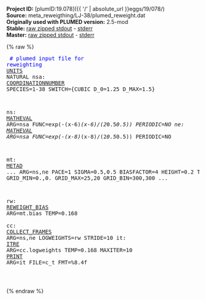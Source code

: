 **Project ID:** [plumID:19.078]({{ '/' | absolute_url }}eggs/19/078/)  
**Source:** meta_reweigthing/LJ-38/plumed_reweight.dat  
**Originally used with PLUMED version:** 2.5-mod  
**Stable:** [raw zipped stdout](plumed_reweight.dat.plumed.stdout.txt.zip) - [stderr](plumed_reweight.dat.plumed.stderr)  
**Master:** [raw zipped stdout](plumed_reweight.dat.plumed_master.stdout.txt.zip) - [stderr](plumed_reweight.dat.plumed_master.stderr)  

{% raw %}<pre>
<span style="color:blue"># plumed input file for reweighting</span>
<a href="https://plumed.github.io/doc-master/user-doc/html/_u_n_i_t_s.html">UNITS</a> NATURAL
nsa: <a href="https://plumed.github.io/doc-master/user-doc/html/_c_o_o_r_d_i_n_a_t_i_o_n_n_u_m_b_e_r.html">COORDINATIONNUMBER</a> SPECIES=1-38 SWITCH={CUBIC D_0=1.25 D_MAX=1.5} 

ns: <a href="https://plumed.github.io/doc-master/user-doc/html/_m_a_t_h_e_v_a_l.html">MATHEVAL</a> ARG=nsa FUNC=exp(-(x-6)*(x-6)/(2*0.5*0.5)) PERIODIC=NO
ne: <a href="https://plumed.github.io/doc-master/user-doc/html/_m_a_t_h_e_v_a_l.html">MATHEVAL</a> ARG=nsa FUNC=exp(-(x-8)*(x-8)/(2*0.5*0.5)) PERIODIC=NO

mt: <a href="https://plumed.github.io/doc-master/user-doc/html/_m_e_t_a_d.html">METAD</a> ...
ARG=ns,ne 
PACE=1
SIGMA=0.5,0.5 
BIASFACTOR=4 HEIGHT=0.2 TEMP=0.168 
GRID_MIN=0.,0. GRID_MAX=25,20 GRID_BIN=300,300
...

rw: <a href="https://plumed.github.io/doc-master/user-doc/html/_r_e_w_e_i_g_h_t__b_i_a_s.html">REWEIGHT_BIAS</a> ARG=mt.bias TEMP=0.168  
cc: <a href="https://plumed.github.io/doc-master/user-doc/html/_c_o_l_l_e_c_t__f_r_a_m_e_s.html">COLLECT_FRAMES</a> ARG=ns,ne LOGWEIGHTS=rw STRIDE=10
it: <a href="https://plumed.github.io/doc-master/user-doc/html/_i_t_r_e.html">ITRE</a> ARG=cc.logweights TEMP=0.168 MAXITER=10
<a href="https://plumed.github.io/doc-master/user-doc/html/_p_r_i_n_t.html">PRINT</a> ARG=it FILE=c_t FMT=%8.4f



</pre>{% endraw %}
